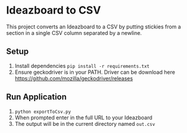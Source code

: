 # Ideazboard to CSV
This project converts an Ideazboard to a CSV by putting stickies from a section in a single CSV column separated by a newline.

## Setup
1. Install dependencies `pip install -r requirements.txt`
2. Ensure geckodriver is in your PATH. Driver can be download here https://github.com/mozilla/geckodriver/releases

## Run Application
1. `python exportToCsv.py`
2. When prompted enter in the full URL to your Ideazboard
3. The output will be in the current directory named `out.csv`
